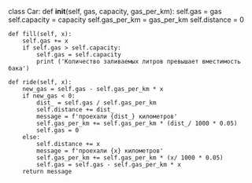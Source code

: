 class Car:
    def __init__(self, gas, capacity, gas_per_km):
        self.gas = gas
        self.capacity = capacity
        self.gas_per_km = gas_per_km
        self.distance = 0
        
    def fill(self, x):
        self.gas += x 
        if self.gas > self.capacity:
            self.gas = self.capacity
            print ('Количество заливаемых литров превышает вместимость бака')
            
    def ride(self, x):
        new_gas = self.gas - self.gas_per_km * x 
        if new_gas < 0:
            dist_ = self.gas / self.gas_per_km
            self.distance += dist_
            message = f'проехали {dist_} километров'
            self.gas_per_km += self.gas_per_km * (dist_/ 1000 * 0.05)
            self.gas = 0
        else:
            self.distance += x
            message = f'проехали {x} километров'
            self.gas_per_km += self.gas_per_km * (x/ 1000 * 0.05)
            self.gas = self.gas - self.gas_per_km * x
        return message
